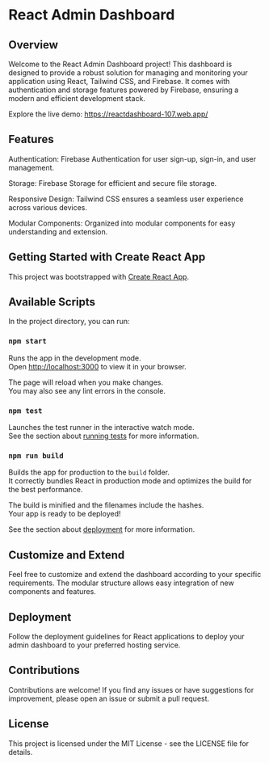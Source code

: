 # React Admin Dashboard


## Overview
Welcome to the React Admin Dashboard project! This dashboard is designed to provide a robust solution for managing and monitoring your application using React, Tailwind CSS, and Firebase. It comes with authentication and storage features powered by Firebase, ensuring a modern and efficient development stack.

Explore the live demo: https://reactdashboard-107.web.app/

## Features
Authentication: Firebase Authentication for user sign-up, sign-in, and user management.

Storage: Firebase Storage for efficient and secure file storage.

Responsive Design: Tailwind CSS ensures a seamless user experience across various devices.

Modular Components: Organized into modular components for easy understanding and extension.

## Getting Started with Create React App

This project was bootstrapped with [Create React App](https://github.com/facebook/create-react-app).

## Available Scripts

In the project directory, you can run:

### `npm start`

Runs the app in the development mode.\
Open [http://localhost:3000](http://localhost:3000) to view it in your browser.

The page will reload when you make changes.\
You may also see any lint errors in the console.

### `npm test`

Launches the test runner in the interactive watch mode.\
See the section about [running tests](https://facebook.github.io/create-react-app/docs/running-tests) for more information.

### `npm run build`

Builds the app for production to the `build` folder.\
It correctly bundles React in production mode and optimizes the build for the best performance.

The build is minified and the filenames include the hashes.\
Your app is ready to be deployed!

See the section about [deployment](https://facebook.github.io/create-react-app/docs/deployment) for more information.

## Customize and Extend
Feel free to customize and extend the dashboard according to your specific requirements. The modular structure allows easy integration of new components and features.

## Deployment
Follow the deployment guidelines for React applications to deploy your admin dashboard to your preferred hosting service.

## Contributions
Contributions are welcome! If you find any issues or have suggestions for improvement, please open an issue or submit a pull request.

## License
This project is licensed under the MIT License - see the LICENSE file for details.
